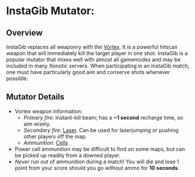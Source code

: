 InstaGib Mutator:
=================

Overview
--------

InstaGib replaces all weaponry with the [Vortex](Weapons#minstanex). It is a powerful hitscan weapon that will immediately kill the target player in one shot. InstaGib is a popular mutator that mixes well with almost all gamemodes and may be included in many Xonotic servers. When participating in an InstaGib match, one must have particularly good aim and conserve shots whenever possible.

Mutator Details
---------------

-   Vortex weapon information:
    -   *Primary fire*: Instant-kill beam; has a **\~1 second** recharge time, so aim wisely.
    -   *Secondary fire*: [Laser](Weapons#laser). Can be used for laserjumping or pushing other players off the map.
    -   *Ammunition*: [Cells](Items#cells)
-   Power cell ammunition may be difficult to find on some maps, but can be picked up readily from a downed player.
-   *Never* run out of ammunition during a match! You will die and lose 1 point from your score should you go without ammo for **10 seconds**.

